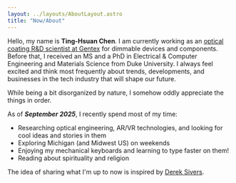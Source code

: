 ```yaml
---
layout: ../layouts/AboutLayout.astro
title: "Now/About"
---
```


Hello, my name is **Ting-Hsuan Chen**. I am currently working as an [optical coating R&D scientist at Gentex](https://www.linkedin.com/in/ting-hsuanchen/) for dimmable devices and components. Before that, I received an MS and a PhD in Electrical & Computer Engineering and Materials Science from Duke University. I always feel excited and think most frequently about trends, developments, and businesses in the tech industry that will shape our future. 

While being a bit disorganized by nature, I somehow oddly appreciate the things in order. 

As of ***September 2025***, I recently spend most of my time:

- Researching optical engineering, AR/VR technologies, and looking for cool ideas and stories in them
- Exploring Michigan (and Midwest US) on weekends
- Enjoying my mechanical keyboards and learning to type faster on them!
- Reading about spirituality and religion

The idea of sharing what I'm up to now is inspired by [Derek Sivers](https://sive.rs/nowff).